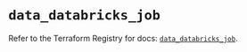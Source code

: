 # `data_databricks_job`

Refer to the Terraform Registry for docs: [`data_databricks_job`](https://registry.terraform.io/providers/databricks/databricks/1.35.0/docs/data-sources/job).
